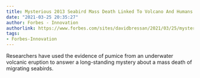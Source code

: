 ```yaml
---
title: Mysterious 2013 Seabird Mass Death Linked To Volcano And Humans
date: "2021-03-25 20:35:27"
author: Forbes - Innovation
authorlink: https://www.forbes.com/sites/davidbressan/2021/03/25/mysterious-2013-seabird-mass-death-linked-to-volcano-and-humans/
tags:
- Forbes-Innovation
---
```

Researchers have used the evidence of pumice from an underwater volcanic eruption to answer a long-standing mystery about a mass death of migrating seabirds.
